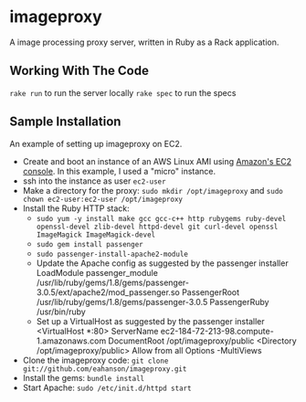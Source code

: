 imageproxy
==========

A image processing proxy server, written in Ruby as a Rack application.


Working With The Code
---------------------

`rake run` to run the server locally
`rake spec` to run the specs


Sample Installation
-------------------

An example of setting up imageproxy on EC2.

  * Create and boot an instance of an AWS Linux AMI using [Amazon's EC2 console](https://console.aws.amazon.com/ec2/). In this example, I used a "micro" instance.
  * ssh into the instance as user `ec2-user`
  * Make a directory for the proxy: `sudo mkdir /opt/imageproxy` and `sudo chown ec2-user:ec2-user /opt/imageproxy`
  * Install the Ruby HTTP stack:
    * `sudo yum -y install make gcc gcc-c++ http rubygems ruby-devel openssl-devel zlib-devel httpd-devel git curl-devel openssl ImageMagick ImageMagick-devel`
    * `sudo gem install passenger`
    * `sudo passenger-install-apache2-module`
    * Update the Apache config as suggested by the passenger installer
       LoadModule passenger_module /usr/lib/ruby/gems/1.8/gems/passenger-3.0.5/ext/apache2/mod_passenger.so
       PassengerRoot /usr/lib/ruby/gems/1.8/gems/passenger-3.0.5
       PassengerRuby /usr/bin/ruby
    * Set up a VirtualHost as suggested by the passenger installer
        <VirtualHost *:80>
            ServerName ec2-184-72-213-98.compute-1.amazonaws.com
            DocumentRoot /opt/imageproxy/public
            <Directory /opt/imageproxy/public>
                Allow from all
                Options -MultiViews
            </Directory>
        </VirtualHost>
  * Clone the imageproxy code: `git clone git://github.com/eahanson/imageproxy.git`
  * Install the gems: `bundle install`
  * Start Apache: `sudo /etc/init.d/httpd start`
